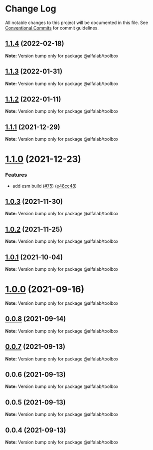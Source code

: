 # Change Log

All notable changes to this project will be documented in this file.
See [Conventional Commits](https://conventionalcommits.org) for commit guidelines.

## [1.1.4](https://github.com/alfa-laboratory/utils/compare/@alfalab/toolbox@1.1.3...@alfalab/toolbox@1.1.4) (2022-02-18)

**Note:** Version bump only for package @alfalab/toolbox





## [1.1.3](https://github.com/alfa-laboratory/utils/compare/@alfalab/toolbox@1.1.2...@alfalab/toolbox@1.1.3) (2022-01-31)

**Note:** Version bump only for package @alfalab/toolbox





## [1.1.2](https://github.com/alfa-laboratory/utils/compare/@alfalab/toolbox@1.1.1...@alfalab/toolbox@1.1.2) (2022-01-11)

**Note:** Version bump only for package @alfalab/toolbox





## [1.1.1](https://github.com/alfa-laboratory/utils/compare/@alfalab/toolbox@1.1.0...@alfalab/toolbox@1.1.1) (2021-12-29)

**Note:** Version bump only for package @alfalab/toolbox





# [1.1.0](https://github.com/alfa-laboratory/utils/compare/@alfalab/toolbox@1.0.3...@alfalab/toolbox@1.1.0) (2021-12-23)


### Features

* add esm build ([#75](https://github.com/alfa-laboratory/utils/issues/75)) ([e48cc48](https://github.com/alfa-laboratory/utils/commit/e48cc487b5db1815cdaf10ad6639d42741f0d772))





## [1.0.3](https://github.com/alfa-laboratory/utils/compare/@alfalab/toolbox@1.0.2...@alfalab/toolbox@1.0.3) (2021-11-30)

**Note:** Version bump only for package @alfalab/toolbox





## [1.0.2](https://github.com/alfa-laboratory/utils/compare/@alfalab/toolbox@1.0.1...@alfalab/toolbox@1.0.2) (2021-11-25)

**Note:** Version bump only for package @alfalab/toolbox





## [1.0.1](https://github.com/alfa-laboratory/utils/compare/@alfalab/toolbox@1.0.0...@alfalab/toolbox@1.0.1) (2021-10-04)

**Note:** Version bump only for package @alfalab/toolbox





# [1.0.0](https://github.com/alfa-laboratory/utils/compare/@alfalab/toolbox@0.0.8...@alfalab/toolbox@1.0.0) (2021-09-16)

**Note:** Version bump only for package @alfalab/toolbox





## [0.0.8](https://github.com/alfa-laboratory/utils/compare/@alfalab/toolbox@0.0.5...@alfalab/toolbox@0.0.8) (2021-09-14)

**Note:** Version bump only for package @alfalab/toolbox





## [0.0.7](https://github.com/alfa-laboratory/utils/compare/@alfalab/toolbox@0.0.5...@alfalab/toolbox@0.0.7) (2021-09-13)

**Note:** Version bump only for package @alfalab/toolbox





## 0.0.6 (2021-09-13)

**Note:** Version bump only for package @alfalab/toolbox





## 0.0.5 (2021-09-13)

**Note:** Version bump only for package @alfalab/toolbox





## 0.0.4 (2021-09-13)

**Note:** Version bump only for package @alfalab/toolbox
